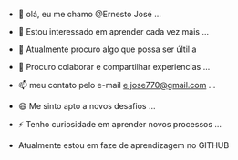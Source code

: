 - 👋 olá, eu me chamo @Ernesto José ...
- 👀 Estou interessado em aprender cada vez mais ...
- 🌱 Atualmente procuro algo que possa ser últil a   
- 💞️ Procuro colaborar e compartilhar experiencias  ...
- 📫 meu contato pelo e-mail e.jose770@gmail.com ...
- 😄 Me sinto apto a novos desafios ...
- ⚡ Tenho curiosidade em aprender novos processos ...

 - Atualmente estou em faze de aprendizagem no  GITHUB
<!---
Ernestojoseandrade/Ernestojoseandrade is a ✨ special ✨ repository because its `README.md` (this file) appears on your GitHub profile.
You can click the Preview link to take a look at your changes.
--->
